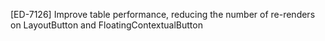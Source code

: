 [ED-7126] Improve table performance, reducing the number of re-renders on LayoutButton and FloatingContextualButton